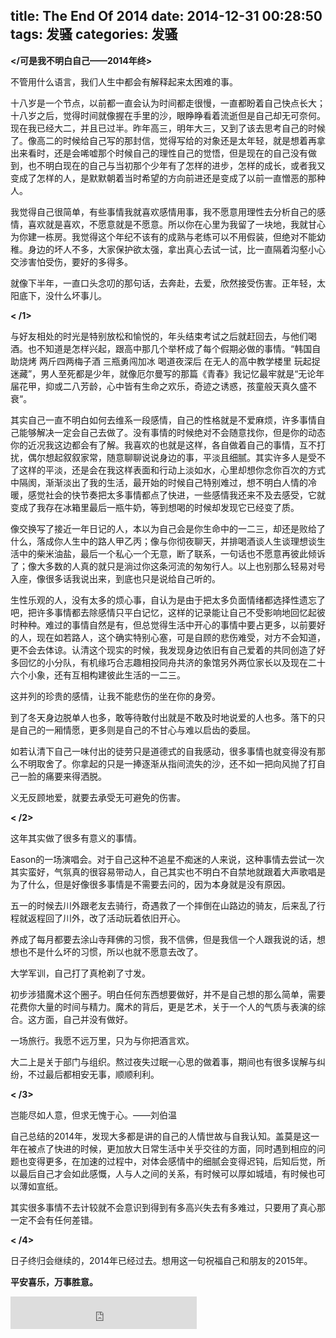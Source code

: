 title: The End Of 2014
date: 2014-12-31 00:28:50
tags: 发骚
categories: 发骚
---


**</可是我不明白自己——2014年终>**

不管用什么语言，我们人生中都会有解释起来太困难的事。

十八岁是一个节点，以前都一直会认为时间都走很慢，一直都盼着自己快点长大；十八岁之后，觉得时间就像握在手里的沙，眼睁睁看着流逝但是自己却无可奈何。现在我已经大二，并且已过半。昨年高三，明年大三，又到了该去思考自己的时候了。像高二的时候给自己写的那封信，觉得写给的对象还是太年轻，就是想着再拿出来看时，还是会唏嘘那个时候自己的理性自己的觉悟，但是现在的自己没有做到，也不明白现在的自己与当初那个少年有了怎样的进步，怎样的成长，或者我又变成了怎样的人，是默默朝着当时希望的方向前进还是变成了以前一直憎恶的那种人。

我觉得自己很简单，有些事情我就喜欢感情用事，我不愿意用理性去分析自己的感情，喜欢就是喜欢，不愿意就是不愿意。所以你在心里为我留了一块地，我就甘心为你建一栋房。我觉得这个年纪不该有的成熟与老练可以不用假装，但绝对不能幼稚。身边的坏人不多，大家保护欲太强，拿出真心去试一试，比一直隔着沟壑小心交涉害怕受伤，要好的多得多。

就像下半年，一直口头念叨的那句话，去奔赴，去爱，欣然接受伤害。正年轻，太阳底下，没什么坏事儿。
<!-- more -->

**< /1>**

与好友相处的时光是特别放松和愉悦的，年头结束考试之后就赶回去，与他们喝酒。也不知道是怎样兴起，跟高中那几个举杯成了每个假期必做的事情。“韩国自助烧烤 两斤四两梅子酒 三瓶勇闯加冰 喝道夜深后 在无人的高中教学楼里 玩起捉迷藏”，男人至死都是少年，就像厄尔曼写的那篇《青春》我记忆最牢就是“无论年届花甲，抑或二八芳龄，心中皆有生命之欢乐，奇迹之诱惑，孩童般天真久盛不衰“。

其实自己一直不明白如何去维系一段感情，自己的性格就是不爱麻烦，许多事情自己能够解决一定会自己去做了。没有事情的时候绝对不会随意找你，但是你的动态你的近况我这边都会有了解。我喜欢的也就是这样，各自做着自己的事情，互不打扰，偶尔想起叙叙家常，随意聊聊说说身边的事，平淡且细腻。其实许多人是受不了这样的平淡，还是会在我这样表面和行动上淡如水，心里却想你念你百次的方式中隔阂，渐渐淡出了我的生活，最开始的时候自己特别难过，想不明白人情的冷暖，感觉社会的快节奏把太多事情都点了快进，一些感情我还来不及去感受，它就变成了我存在冰箱里最后一瓶牛奶，等到想喝的时候却发现它已经变了质。

像交换写了接近一年日记的人，本以为自己会是你生命中的一二三，却还是败给了什么，落成你人生中的路人甲乙丙；像与你彻夜聊天，并排喝酒谈人生谈理想谈生活中的柴米油盐，最后一个私心一个无意，断了联系，一句话也不愿意再彼此倾诉了；像大多数的人真的就只是淌过你这条河流的匆匆行人。以上也别那么轻易对号入座，像很多话我说出来，到底也只是说给自己听的。

生性乐观的人，没有太多的烦心事，自认为是由于把太多负面情绪都选择性遗忘了吧，把许多事情都去除感情只平白记忆，这样的记录能让自己不受影响地回忆起彼时种种。难过的事情自然是有，但总觉得生活中开心的事情中要占更多，以前要好的人，现在如若路人，这个确实特别心塞，可是自顾的悲伤难受，对方不会知道，更不会去体谅。认清这个现实的时候，我发现身边依旧有自己爱着的共同创造了好多回忆的小分队，有机缘巧合志趣相投同舟共济的象馆另外两位家长以及现在二十六个小象，还有互相构建彼此生活的一二三。

这并列的珍贵的感情，让我不能悲伤的坐在你的身旁。

到了冬天身边脱单人也多，敢等待敢付出就是不敢及时地说爱的人也多。落下的只是自己的一厢情愿，更多则是自己的不甘心与难以启齿的委屈。

如若认清下自己一味付出的徒劳只是道德式的自我感动，很多事情也就变得没有那么不明取舍了。你拿起的只是一捧逐渐从指间流失的沙，还不如一把向风抛了打自己一脸的痛要来得洒脱。

义无反顾地爱，就要去承受无可避免的伤害。

**< /2>**

这年其实做了很多有意义的事情。

Eason的一场演唱会。对于自己这种不追星不痴迷的人来说，这种事情去尝试一次其实蛮好，气氛真的很容易带动人，自己其实也不明白不自禁地就跟着大声歌唱是为了什么，但是好像很多事情是不需要去问的，因为本身就是没有原因。

五一的时候去川外跟老友去骑行，奇遇救了一个摔倒在山路边的骑友，后来乱了行程就返程回了川外，改了活动玩着依旧开心。

养成了每月都要去涂山寺拜佛的习惯，我不信佛，但是我信一个人跟我说的话，想想也不是什么坏的习惯，所以也就不愿意去改了。

大学军训，自己打了真枪剃了寸发。

初步涉猎魔术这个圈子。明白任何东西想要做好，并不是自己想的那么简单，需要花费你大量的时间与精力。魔术的背后，更是艺术，关于一个人的气质与表演的综合。这方面，自己并没有做好。

一场旅行。我愿不远万里，只为与你把酒言欢。

大二上是关于部门与组织。熬过夜失过眠一心思的做着事，期间也有很多误解与纠纷，不过最后都相安无事，顺顺利利。

**< /3>**

岂能尽如人意，但求无愧于心。——刘伯温

自己总结的2014年，发现大多都是讲的自己的人情世故与自我认知。盖莫是这一年在被点了快进的时候，更加放大日常生活中关乎交往的方面，同时遇到相应的问题也变得更多，在加速的过程中，对体会感情中的细腻会变得迟钝，后知后觉，所以最后自己才会如此感慨，人与人之间的关系，有时候可以厚如城墙，有时候也可以薄如宣纸。

其实很多事情不去计较就不会意识到得到有多高兴失去有多难过，只要用了真心那一定不会有任何差错。

**< /4>**

日子终归会继续的，2014年已经过去。想用这一句祝福自己和朋友的2015年。

**平安喜乐，万事胜意。**

<iframe frameborder="no" border="0" marginwidth="0" marginheight="0" width=298 height=52 src="http://music.163.com/outchain/player?type=2&id=32507038&auto=1&height=32"></iframe>